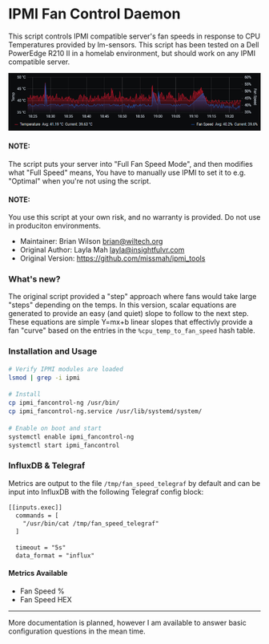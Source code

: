 # IPMI Fan Control Daemon

This script controls IPMI compatible server's fan speeds in response to CPU Temperatures provided by lm-sensors.
This script has been tested on a Dell PowerEdge R210 II in a homelab environment, but should work on any IPMI compatible server.

![](what_to_expect.PNG)

#### NOTE: 
The script puts your server into "Full Fan Speed Mode", and then modifies what "Full Speed" means,
You have to manually use IPMI to set it to e.g. "Optimal" when you're not using the script.

#### NOTE: 
You use this script at your own risk, and no warranty is provided. Do not use in produciton environments.

* Maintainer: Brian Wilson <brian@wiltech.org>
* Original Author: Layla Mah <layla@insightfulvr.com>
* Original Version: https://github.com/missmah/ipmi_tools

### What's new?
The original script provided a "step" approach where fans would take large "steps" depending on the temps.
In this version, scalar equations are generated to provide an easy (and quiet) slope to follow to the next step.
These equations are simple Y=mx+b linear slopes that effectivly provide a fan "curve" based on the entries in the
`%cpu_temp_to_fan_speed` hash table.

### Installation and Usage
```sh
# Verify IPMI modules are loaded
lsmod | grep -i ipmi

# Install
cp ipmi_fancontrol-ng /usr/bin/
cp ipmi_fancontrol-ng.service /usr/lib/systemd/system/

# Enable on boot and start
systemctl enable ipmi_fancontrol-ng
systemctl start ipmi_fancontrol
```

### InfluxDB & Telegraf
Metrics are output to the file `/tmp/fan_speed_telegraf` by default and can be input into InfluxDB with the following Telegraf config block:
```
[[inputs.exec]]
  commands = [
    "/usr/bin/cat /tmp/fan_speed_telegraf"
  ]

  timeout = "5s"
  data_format = "influx"
```
#### Metrics Available
* Fan Speed %
* Fan Speed HEX

---
More documentation is planned, however I am available to answer basic configuration questions in the mean time.

